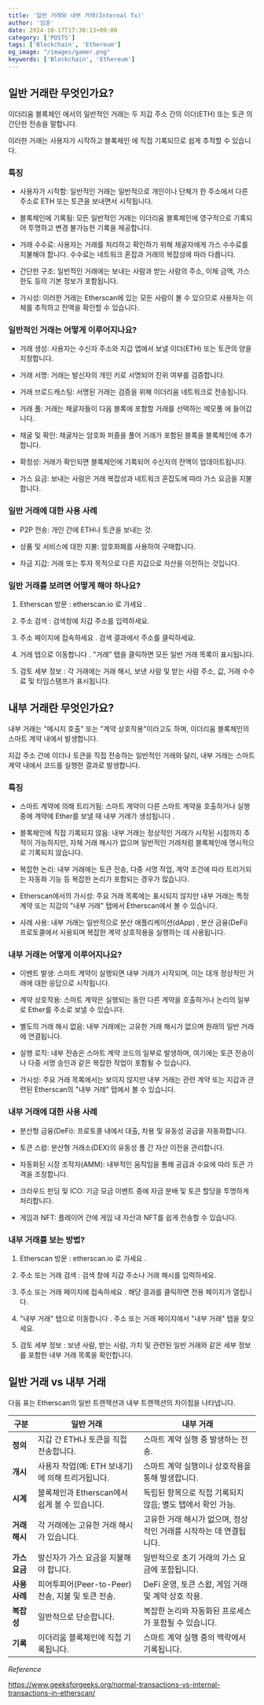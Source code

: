 ```yaml
---
title: '일반 거래와 내부 거래(Internal Tx)'
author: '임훈'
date: 2024-10-17T17:30:13+09:00
category: ['POSTS']
tags: ['Blockchain', 'Ethereum']
og_image: "/images/gamer.png" 
keywords: ['Blockchain', 'Ethereum']
---
```


## 일반 거래란 무엇인가요?

이더리움 블록체인 에서의 일반적인 거래는 두 지갑 주소 간의 이더(ETH) 또는 토큰 의 간단한 전송을 말합니다.

이러한 거래는 사용자가 시작하고 블록체인 에 직접 기록되므로 쉽게 추적할 수 있습니다.

### 특징

* 사용자가 시작함: 일반적인 거래는 일반적으로 개인이나 단체가 한 주소에서 다른 주소로 ETH 또는 토큰을 보내면서 시작됩니다.

* 블록체인에 기록됨: 모든 일반적인 거래는 이더리움 블록체인에 영구적으로 기록되어 투명하고 변경 불가능한 기록을 제공합니다.

* 거래 수수료: 사용자는 거래를 처리하고 확인하기 위해 채굴자에게 가스 수수료를 지불해야 합니다. 수수료는 네트워크 혼잡과 거래의 복잡성에 따라 다릅니다.

* 간단한 구조: 일반적인 거래에는 보내는 사람과 받는 사람의 주소, 이체 금액, 가스 한도 등의 기본 정보가 포함됩니다.

* 가시성: 이러한 거래는 Etherscan에 있는 모든 사람이 볼 수 있으므로 사용자는 이체를 추적하고 잔액을 확인할 수 있습니다.

### 일반적인 거래는 어떻게 이루어지나요?

* 거래 생성: 사용자는 수신자 주소와 지갑 앱에서 보낼 이더(ETH) 또는 토큰의 양을 지정합니다.

* 거래 서명: 거래는 발신자의 개인 키로 서명되어 진위 여부를 검증합니다.

* 거래 브로드캐스팅: 서명된 거래는 검증을 위해 이더리움 네트워크로 전송됩니다.

* 거래 풀: 거래는 채굴자들이 다음 블록에 포함할 거래를 선택하는 메모풀 에 들어갑니다.

* 채굴 및 확인: 채굴자는 암호화 퍼즐을 풀어 거래가 포함된 블록을 블록체인에 추가합니다.

* 확정성: 거래가 확인되면 블록체인에 기록되어 수신자의 잔액이 업데이트됩니다.

* 가스 요금: 보내는 사람은 거래 복잡성과 네트워크 혼잡도에 따라 가스 요금을 지불합니다.

### 일반 거래에 대한 사용 사례

* P2P 전송: 개인 간에 ETH나 토큰을 보내는 것.

* 상품 및 서비스에 대한 지불: 암호화폐를 사용하여 구매합니다.

* 자금 지갑: 거래 또는 투자 목적으로 다른 지갑으로 자산을 이전하는 것입니다.

### 일반 거래를 보려면 어떻게 해야 하나요?

1. Etherscan 방문 : etherscan.io 로 가세요 .

2. 주소 검색 : 검색창에 지갑 주소를 입력하세요.

3. 주소 페이지에 접속하세요 . 검색 결과에서 주소를 클릭하세요.

4. 거래 탭으로 이동합니다 . "거래" 탭을 클릭하면 모든 일반 거래 목록이 표시됩니다.

5. 검토 세부 정보 : 각 거래에는 거래 해시, 보낸 사람 및 받는 사람 주소, 값, 거래 수수료 및 타임스탬프가 표시됩니다.

## 내부 거래란 무엇인가요?

내부 거래는 "메시지 호출" 또는 "계약 상호작용"이라고도 하며, 이더리움 블록체인의 스마트 계약 내에서 발생합니다. 

지갑 주소 간에 이더나 토큰을 직접 전송하는 일반적인 거래와 달리, 내부 거래는 스마트 계약 내에서 코드를 실행한 결과로 발생합니다.

### 특징

* 스마트 계약에 의해 트리거됨: 스마트 계약이 다른 스마트 계약을 호출하거나 실행 중에 계약에 Ether를 보낼 때 내부 거래가 생성됩니다 .

* 블록체인에 직접 기록되지 않음: 내부 거래는 정상적인 거래가 시작된 시점까지 추적이 가능하지만, 자체 거래 해시가 없으며 일반적인 거래처럼 블록체인에 명시적으로 기록되지 않습니다.

* 복잡한 논리: 내부 거래에는 토큰 전송, 다중 서명 작업, 계약 조건에 따라 트리거되는 자동화 기능 등 복잡한 논리가 포함되는 경우가 많습니다.

* Etherscan에서의 가시성: 주요 거래 목록에는 표시되지 않지만 내부 거래는 특정 계약 또는 지갑의 "내부 거래" 탭에서 Etherscan에서 볼 수 있습니다.

* 사례 사용: 내부 거래는 일반적으로 분산 애플리케이션(dApp) , 분산 금융(DeFi) 프로토콜에서 사용되며 복잡한 계약 상호작용을 실행하는 데 사용됩니다.

### 내부 거래는 어떻게 이루어지나요?

* 이벤트 발생: 스마트 계약이 실행되면 내부 거래가 시작되며, 이는 대개 정상적인 거래에 대한 응답으로 시작됩니다.

* 계약 상호작용: 스마트 계약은 실행되는 동안 다른 계약을 호출하거나 논리의 일부로 Ether를 주소로 보낼 수 있습니다.

* 별도의 거래 해시 없음: 내부 거래에는 고유한 거래 해시가 없으며 원래의 일반 거래에 연결됩니다.

* 실행 로직: 내부 전송은 스마트 계약 코드의 일부로 발생하며, 여기에는 토큰 전송이나 다중 서명 승인과 같은 복잡한 작업이 포함될 수 있습니다.

* 가시성: 주요 거래 목록에서는 보이지 않지만 내부 거래는 관련 계약 또는 지갑과 관련된 Etherscan의 "내부 거래" 탭에서 볼 수 있습니다.

### 내부 거래에 대한 사용 사례

* 분산형 금융(DeFi): 프로토콜 내에서 대출, 차용 및 유동성 공급을 자동화합니다.

* 토큰 스왑: 분산형 거래소(DEX)의 유동성 풀 간 자산 이전을 관리합니다.

* 자동화된 시장 조작자(AMM): 내부적인 움직임을 통해 공급과 수요에 따라 토큰 가격을 조정합니다.

* 크라우드 펀딩 및 ICO: 기금 모금 이벤트 중에 자금 분배 및 토큰 할당을 투명하게 처리합니다.

* 게임과 NFT: 플레이어 간에 게임 내 자산과 NFT를 쉽게 전송할 수 있습니다.

### 내부 거래를 보는 방법?

1. Etherscan 방문 : etherscan.io 로 가세요 .

2. 주소 또는 거래 검색 : 검색 창에 지갑 주소나 거래 해시를 입력하세요.

3. 주소 또는 거래 페이지에 접속하세요 . 해당 결과를 클릭하면 전용 페이지가 열립니다.

4. "내부 거래" 탭으로 이동합니다 . 주소 또는 거래 페이지에서 "내부 거래" 탭을 찾으세요.

5. 검토 세부 정보 : 보낸 사람, 받는 사람, 가치 및 관련된 일반 거래와 같은 세부 정보를 포함한 내부 거래 목록을 확인합니다.

## 일반 거래 vs 내부 거래

다음 표는 Etherscan의 일반 트랜잭션과 내부 트랜잭션의 차이점을 나타냅니다.

| 구분         | 일반 거래                                       | 내부 거래                                           |
| ------------ | ----------------------------------------------- | --------------------------------------------------- |
| **정의**     | 지갑 간 ETH나 토큰을 직접 전송합니다.             | 스마트 계약 실행 중 발생하는 전송.                    |
| **개시**     | 사용자 작업(예: ETH 보내기)에 의해 트리거됩니다.  | 스마트 계약 실행이나 상호작용을 통해 발생합니다.       |
| **시계**     | 블록체인과 Etherscan에서 쉽게 볼 수 있습니다.     | 독립된 항목으로 직접 기록되지 않음; 별도 탭에서 확인 가능. |
| **거래 해시**| 각 거래에는 고유한 거래 해시가 있습니다.         | 고유한 거래 해시가 없으며, 정상적인 거래를 시작하는 데 연결됩니다. |
| **가스 요금**| 발신자가 가스 요금을 지불해야 합니다.           | 일반적으로 초기 거래의 가스 요금에 포함됩니다.         |
| **사용 사례**| 피어투피어(Peer-to-Peer) 전송, 지불 및 토큰 전송. | DeFi 운영, 토큰 스왑, 게임 거래 및 계약 상호 작용.    |
| **복잡성**   | 일반적으로 단순합니다.                         | 복잡한 논리와 자동화된 프로세스가 포함될 수 있습니다.   |
| **기록**     | 이더리움 블록체인에 직접 기록됩니다.             | 스마트 계약 실행 중의 맥락에서 기록됩니다.             |

*Reference*

<https://www.geeksforgeeks.org/normal-transactions-vs-internal-transactions-in-etherscan/>